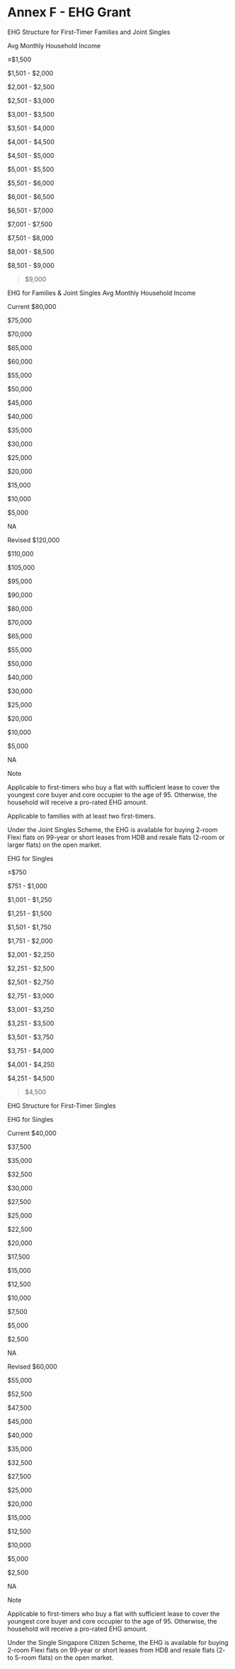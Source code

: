 # Annex F - EHG Grant

 EHG Structure for First-Timer Families and Joint Singles

Avg Monthly  Household Income

≤$1,500

$1,501 - $2,000

$2,001 - $2,500

$2,501 - $3,000

$3,001 - $3,500

$3,501 - $4,000

$4,001 - $4,500

$4,501 - $5,000

$5,001 - $5,500

$5,501 - $6,000

$6,001 - $6,500

$6,501 - $7,000

$7,001 - $7,500

$7,501 - $8,000

$8,001 - $8,500

$8,501 - $9,000

>$9,000

EHG for Families & Joint Singles Avg Monthly Household Income

Current
$80,000

$75,000

$70,000

$65,000

$60,000

$55,000

$50,000

$45,000

$40,000

$35,000

$30,000

$25,000

$20,000

$15,000

$10,000

$5,000

NA

Revised
$120,000

$110,000

$105,000

$95,000

$90,000

$80,000

$70,000

$65,000

$55,000

$50,000

$40,000

$30,000

$25,000

$20,000

$10,000

$5,000

NA

Note

Applicable to first-timers who buy a flat with sufficient lease to cover the youngest core buyer and core occupier
to the age of 95.  Otherwise, the household will receive a pro-rated EHG amount.

Applicable to families with at least two first-timers.

Under the Joint Singles Scheme, the EHG is available for buying 2-room Flexi flats on 99-year or short leases
from HDB and resale flats (2-room or larger flats) on the open market.


EHG for Singles

≤$750

$751 - $1,000

$1,001 - $1,250

$1,251 - $1,500

$1,501 - $1,750

$1,751 - $2,000

$2,001 - $2,250

$2,251 - $2,500

$2,501 - $2,750

$2,751 - $3,000

$3,001 - $3,250

$3,251 - $3,500

$3,501 - $3,750

$3,751 - $4,000

$4,001 - $4,250

$4,251 - $4,500

>$4,500

 EHG Structure for First-Timer Singles

EHG for Singles

Current
$40,000

$37,500

$35,000

$32,500

$30,000

$27,500

$25,000

$22,500

$20,000

$17,500

$15,000

$12,500

$10,000

$7,500

$5,000

$2,500

NA

Revised
$60,000

$55,000

$52,500

$47,500

$45,000

$40,000

$35,000

$32,500

$27,500

$25,000

$20,000

$15,000

$12,500

$10,000

$5,000

$2,500

NA

Note

Applicable to first-timers who buy a flat with sufficient lease to cover the youngest core buyer and core occupier
to the age of 95.  Otherwise, the household will receive a pro-rated EHG amount.

Under the Single Singapore Citizen Scheme, the EHG is available for buying 2-room Flexi flats on 99-year or
short leases from HDB and resale flats (2- to 5-room flats) on the open market.



